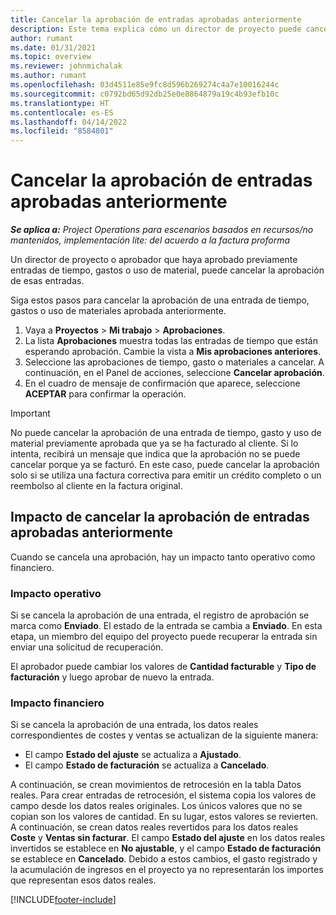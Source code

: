 ```yaml
---
title: Cancelar la aprobación de entradas aprobadas anteriormente
description: Este tema explica cómo un director de proyecto puede cancelar la aprobación de entradas de tiempo, gastos o uso de material previamente aprobadas.
author: rumant
ms.date: 01/31/2021
ms.topic: overview
ms.reviewer: johnmichalak
ms.author: rumant
ms.openlocfilehash: 03d4511e85e9fc8d596b269274c4a7e10016244c
ms.sourcegitcommit: c0792bd65d92db25e0e8864879a19c4b93efb10c
ms.translationtype: HT
ms.contentlocale: es-ES
ms.lasthandoff: 04/14/2022
ms.locfileid: "8584801"
---
```

# <a name="cancel-the-approval-of-previously-approved-entries"></a>Cancelar la aprobación de entradas aprobadas anteriormente

_**Se aplica a:** Project Operations para escenarios basados en recursos/no mantenidos, implementación lite: del acuerdo a la factura proforma_

Un director de proyecto o aprobador que haya aprobado previamente entradas de tiempo, gastos o uso de material, puede cancelar la aprobación de esas entradas. 

Siga estos pasos para cancelar la aprobación de una entrada de tiempo, gastos o uso de materiales aprobada anteriormente.

1. Vaya a **Proyectos** \> **Mi trabajo** \> **Aprobaciones**.
2. La lista **Aprobaciones** muestra todas las entradas de tiempo que están esperando aprobación. Cambie la vista a **Mis aprobaciones anteriores**.
3. Seleccione las aprobaciones de tiempo, gasto o materiales a cancelar. A continuación, en el Panel de acciones, seleccione **Cancelar aprobación**.
4. En el cuadro de mensaje de confirmación que aparece, seleccione **ACEPTAR** para confirmar la operación.

> [!IMPORTANT]
> No puede cancelar la aprobación de una entrada de tiempo, gasto y uso de material previamente aprobada que ya se ha facturado al cliente. Si lo intenta, recibirá un mensaje que indica que la aprobación no se puede cancelar porque ya se facturó. En este caso, puede cancelar la aprobación solo si se utiliza una factura correctiva para emitir un crédito completo o un reembolso al cliente en la factura original.

## <a name="impact-of-canceling-the-approval-of-a-previously-approved-entry"></a>Impacto de cancelar la aprobación de entradas aprobadas anteriormente

Cuando se cancela una aprobación, hay un impacto tanto operativo como financiero.

### <a name="operational-impact"></a>Impacto operativo

Si se cancela la aprobación de una entrada, el registro de aprobación se marca como **Enviado**. El estado de la entrada se cambia a **Enviado**. En esta etapa, un miembro del equipo del proyecto puede recuperar la entrada sin enviar una solicitud de recuperación.

El aprobador puede cambiar los valores de **Cantidad facturable** y **Tipo de facturación** y luego aprobar de nuevo la entrada.

### <a name="financial-impact"></a>Impacto financiero

Si se cancela la aprobación de una entrada, los datos reales correspondientes de costes y ventas se actualizan de la siguiente manera:

- El campo **Estado del ajuste** se actualiza a **Ajustado**.
- El campo **Estado de facturación** se actualiza a **Cancelado**.

A continuación, se crean movimientos de retrocesión en la tabla Datos reales. Para crear entradas de retrocesión, el sistema copia los valores de campo desde los datos reales originales. Los únicos valores que no se copian son los valores de cantidad. En su lugar, estos valores se revierten. A continuación, se crean datos reales revertidos para los datos reales **Coste** y **Ventas sin facturar**. El campo **Estado del ajuste** en los datos reales invertidos se establece en **No ajustable**, y el campo **Estado de facturación** se establece en **Cancelado**. Debido a estos cambios, el gasto registrado y la acumulación de ingresos en el proyecto ya no representarán los importes que representan esos datos reales.

[!INCLUDE[footer-include](../includes/footer-banner.md)]
